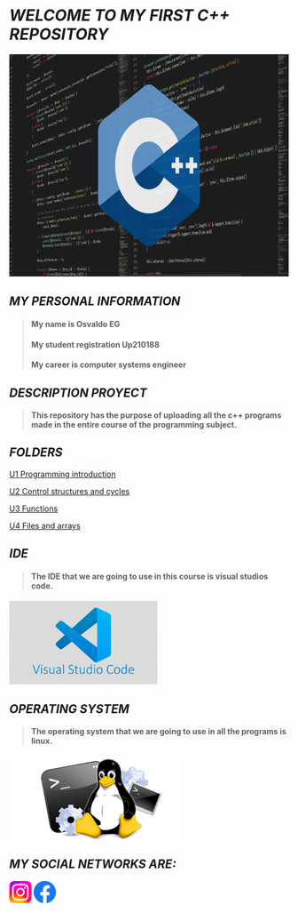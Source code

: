 # *WELCOME TO MY FIRST C++ REPOSITORY*
 

 <img alt="IDE" height="400" src="https://github.com/Up210188/Up210188_cpp/blob/main/imagenes/Lenguaje-C-1024x576.webp"/>

 
  ## ***MY PERSONAL INFORMATION***
> #### My name is Osvaldo EG
> #### My student registration Up210188
> #### My career is computer systems engineer

 


## ***DESCRIPTION PROYECT***
> #### This repository has the purpose of uploading all the c++ programs made in the entire course of the programming subject.

## ***FOLDERS***
[U1 Programming introduction](https://github.com/Up210188/Up210188_cpp/tree/main/U1%20Programming%20introduction)

[U2 Control structures and cycles](https://github.com/Up210188/Up210188_cpp/tree/main/U2%20Control%20structures%20and%20cycles)

[U3 Functions](https://github.com/Up210188/Up210188_cpp/tree/main/U3%20Functions)

[U4 Files and arrays](https://github.com/Up210188/Up210188_cpp/tree/main/U4%20Files%20and%20arrays)


## ***IDE***
> #### The IDE that we are going to use in this course is visual studios code.
<img alt="IDE" height="150" src="https://github.com/Up210188/Up210188_cpp/blob/main/imagenes/visual-studio-code-1170x658.png"/>


## ***OPERATING SYSTEM***
> #### The operating system that we are going to use in all the programs is linux.
<img alt="SO" height="150" src="https://github.com/Up210188/Up210188_cpp/blob/main/imagenes/Los-comandos-de-Linux-mas-importantes-para-principiantes_phixr.jpg"/>





## ***MY SOCIAL NETWORKS ARE:***

[<img alt="text_alt" width="40px" src="https://github.com/Up210188/Up210188_cpp/blob/main/imagenes/Instagram_logo_2022.svg" />](https://instagram.com/osvaldo_69eg?igshid=YmMyMTA2M2Y=)
[<img alt="text_alt" width="40px" src="https://github.com/Up210188/Up210188_cpp/blob/main/imagenes/fb_icon_325x325.png" />](https://www.facebook.com/profile.php?id=100009909870279)


